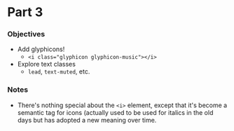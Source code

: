 # Part 3

### Objectives
* Add glyphicons!
  *  `<i class="glyphicon glyphicon-music"></i>`
* Explore text classes
  * `lead`, `text-muted`, etc.

### Notes
* There's nothing special about the `<i>` element, except that it's become a semantic tag for icons (actually used to be used for italics in the old days but has adopted a new meaning over time.